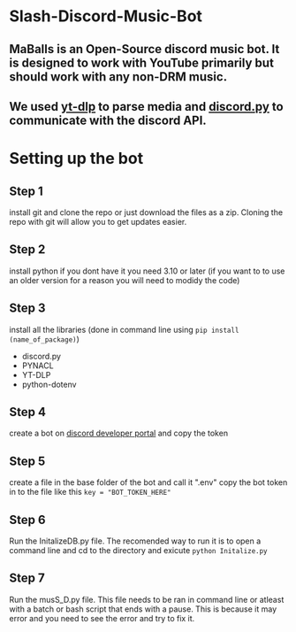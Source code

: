 # Slash-Discord-Music-Bot
MaBalls is an Open-Source discord music bot. It is designed to work with YouTube primarily but should work with any non-DRM music.
---
We used [yt-dlp](https://github.com/yt-dlp/yt-dlp) to parse media and [discord.py](https://github.com/Rapptz/discord.py) to communicate with the discord API.
---
# Setting up the bot
## Step 1
install git and clone the repo or just download the files as a zip. Cloning the repo with git will allow you to get updates easier.
## Step 2
install python if you dont have it you need 3.10 or later (if you want to to use an older version for a reason you will need to modidy the code)
## Step 3
install all the libraries (done in command line using `pip install (name_of_package)`)
- discord.py
- PYNACL
- YT-DLP
- python-dotenv
## Step 4
  create a bot on [discord developer portal](https://discord.com/developers) and copy the token
## Step 5
create a file in the base folder of the bot and call it ".env" copy the bot token in to the file like this `key = "BOT_TOKEN_HERE"`
## Step 6
Run the InitalizeDB.py file. The recomended way to run it is to open a command line and cd to the directory and exicute `python Initalize.py`
## Step 7
Run the musS_D.py file. This file needs to be ran in command line or atleast with a batch or bash script that ends with a pause. This is because it may error and you need to see the error and try to fix it.

